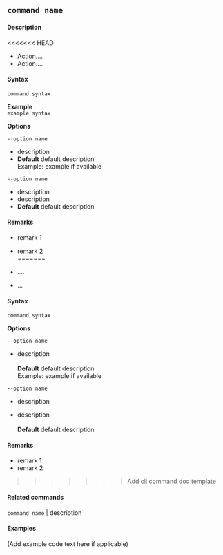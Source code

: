 ## `command name`
#### Description
<<<<<<< HEAD
* Action....  
* Action....  

#### Syntax
`command syntax`  

**Example**  
`example syntax`  

**Options**  

`--option name`

* description  
* **Default**  default description  
Example: example if available

`--option name`

* description  
* description  
* **Default**  default description

#### Remarks
* remark 1  
* remark 2  
=======
* <Action> ....

* <Action>...

#### Syntax
`command syntax`

**Options**

`--option name`

* description
<br><br>
**Default**  default description
<br>Example: example if available

`--option name`

* description

* description
<br><br>
**Default**  default description


#### Remarks
* remark 1
* remark 2

>>>>>>> Add cli command doc template

#### Related commands
 `command name` | description

#### Examples
(Add example code text here if applicable)
